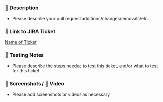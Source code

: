 ### 📝 Description

- Please describe your pull request additions/changes/removals/etc.

### 🔗 Link to JIRA Ticket

[Name of Ticket](https://willowtree.atlassian.net/browse/TELUSHAS-####)

### 🧪 Testing Notes

- Please describe the steps needed to test this ticket, and/or what to test for this ticket

### 📸 Screenshots / 🎥 Video

- Please add screenshots or videos as necessary
